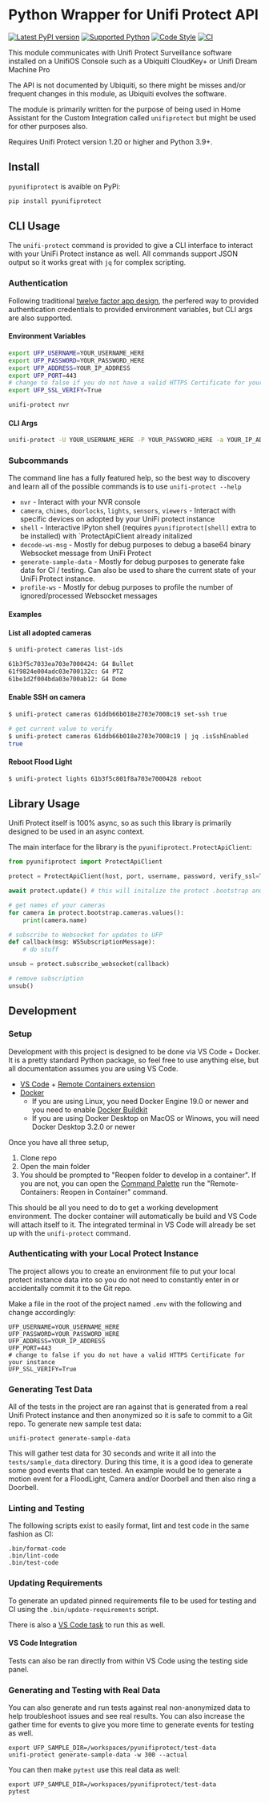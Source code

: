 # Python Wrapper for Unifi Protect API

[![Latest PyPI version](https://img.shields.io/pypi/v/pyunifiprotect)](https://pypi.org/project/pyunifiprotect/) [![Supported Python](https://img.shields.io/pypi/pyversions/pyunifiprotect)](https://pypi.org/project/pyunifiprotect/) [![Code Style](https://img.shields.io/badge/code%20style-black-000000.svg)](https://github.com/psf/black) [![CI](https://github.com/briis/pyunifiprotect/actions/workflows/ci.yaml/badge.svg)](https://github.com/briis/pyunifiprotect/actions/workflows/ci.yaml)


This module communicates with Unifi Protect Surveillance software installed on a UnifiOS Console such as a Ubiquiti CloudKey+ or Unifi Dream Machine Pro

The API is not documented by Ubiquiti, so there might be misses and/or frequent changes in this module, as Ubiquiti evolves the software.

The module is primarily written for the purpose of being used in Home Assistant for the Custom Integration called `unifiprotect` but might be used for other purposes also.

Requires Unifi Protect version 1.20 or higher and Python 3.9+.

## Install

`pyunifiprotect` is avaible on PyPi:

```bash
pip install pyunifiprotect
```

## CLI Usage

The `unifi-protect` command is provided to give a CLI interface to interact with your UniFi Protect instance as well. All
commands support JSON output so it works great with `jq` for complex scripting.

### Authentication

Following traditional [twelve factor app design](https://12factor.net/), the perfered way to provided authentication
credentials to provided environment variables, but CLI args are also supported.

#### Environment Variables

```bash
export UFP_USERNAME=YOUR_USERNAME_HERE
export UFP_PASSWORD=YOUR_PASSWORD_HERE
export UFP_ADDRESS=YOUR_IP_ADDRESS
export UFP_PORT=443
# change to false if you do not have a valid HTTPS Certificate for your instance
export UFP_SSL_VERIFY=True

unifi-protect nvr
```

#### CLI Args

```bash
unifi-protect -U YOUR_USERNAME_HERE -P YOUR_PASSWORD_HERE -a YOUR_IP_ADDRESS -p 443 --no-verify nvr
```

### Subcommands

The command line has a fully featured help, so the best way to discovery and learn all of the possible commands is to use `unifi-protect --help`

* `nvr` - Interact with your NVR console
* `camera`, `chimes`, `doorlocks`, `lights`, `sensors`, `viewers` - Interact with specific devices on adopted by your UniFi protect instance
* `shell` - Interactive IPyton shell (requires `pyunifiprotect[shell]` extra to be installed) with `ProtectApiClient already initalized
* `decode-ws-msg` - Mostly for debug purposes to debug a base64 binary Websocket message from UniFi Protect
* `generate-sample-data` - Mostly for debug purposes to generate fake data for CI / testing. Can also be used to share the current state of your UniFi Protect instance.
* `profile-ws` - Mostly for debug purposes to profile the number of ignored/processed Websocket messages

#### Examples

#### List all adopted cameras

```bash
$ unifi-protect cameras list-ids

61b3f5c7033ea703e7000424: G4 Bullet
61f9824e004adc03e700132c: G4 PTZ
61be1d2f004bda03e700ab12: G4 Dome
```

#### Enable SSH on camera

```bash
$ unifi-protect cameras 61ddb66b018e2703e7008c19 set-ssh true

# get current value to verify
$ unifi-protect cameras 61ddb66b018e2703e7008c19 | jq .isSshEnabled
true
```

#### Reboot Flood Light

```bash
$ unifi-protect lights 61b3f5c801f8a703e7000428 reboot
```


## Library Usage

Unifi Protect itself is 100% async, so as such this library is primarily designed to be used in an async context.

The main interface for the library is the `pyunifiprotect.ProtectApiClient`:

```python
from pyunifiprotect import ProtectApiClient

protect = ProtectApiClient(host, port, username, password, verify_ssl=True)

await protect.update() # this will initalize the protect .bootstrap and open a Websocket connection for updates

# get names of your cameras
for camera in protect.bootstrap.cameras.values():
    print(camera.name)

# subscribe to Websocket for updates to UFP
def callback(msg: WSSubscriptionMessage):
    # do stuff

unsub = protect.subscribe_websocket(callback)

# remove subscription
unsub()

```

## Development

### Setup

Development with this project is designed to be done via VS Code + Docker. It is a pretty standard Python package, so feel free to use anything else, but all documentation assumes you are using VS Code.

* [VS Code](https://code.visualstudio.com/) + [Remote Containers extension](https://marketplace.visualstudio.com/items?itemName=ms-vscode-remote.remote-containers)
* [Docker](https://docs.docker.com/get-docker/)
    * If you are using Linux, you need Docker Engine 19.0 or newer and you need to enable [Docker Buildkit](https://docs.docker.com/develop/develop-images/build_enhancements/)
    * If you are using Docker Desktop on MacOS or Winows, you will need Docker Desktop 3.2.0 or newer

Once you have all three setup,

1. Clone repo
2. Open the main folder
3. You should be prompted to "Reopen folder to develop in a container". If you are not, you can open the [Command Palette](https://code.visualstudio.com/docs/getstarted/userinterface#_command-palette) run the "Remote-Containers: Reopen in Container" command.

This should be all you need to do to get a working development environment. The docker container will automatically be build and VS Code will attach itself to it. The integrated terminal in VS Code will already be set up with the `unifi-protect` command.

### Authenticating with your Local Protect Instance

The project allows you to create an environment file to put your local protect instance data into so you do not need to constantly enter in or accidentally commit it to the Git repo.

Make a file in the root of the project named `.env` with the following and change accordingly:

```
UFP_USERNAME=YOUR_USERNAME_HERE
UFP_PASSWORD=YOUR_PASSWORD_HERE
UFP_ADDRESS=YOUR_IP_ADDRESS
UFP_PORT=443
# change to false if you do not have a valid HTTPS Certificate for your instance
UFP_SSL_VERIFY=True
```

### Generating Test Data

All of the tests in the project are ran against that is generated from a real Unifi Protect instance and then anonymized so it is safe to commit to a Git repo. To generate new sample test data:

```
unifi-protect generate-sample-data
```

This will gather test data for 30 seconds and write it all into the `tests/sample_data` directory. During this time, it is a good idea to generate some good events that can tested. An example would be to generate a motion event for a FloodLight, Camera and/or Doorbell and then also ring a Doorbell.

### Linting and Testing

The following scripts exist to easily format, lint and test code in the same fashion as CI:

```
.bin/format-code
.bin/lint-code
.bin/test-code
```

### Updating Requirements

To generate an updated pinned requirements file to be used for testing and CI using the `.bin/update-requirements` script.

There is also a [VS Code task](https://code.visualstudio.com/Docs/editor/tasks) to run this as well.

#### VS Code Integration

Tests can also be ran directly from within VS Code using the testing side panel.

### Generating and Testing with Real Data

You can also generate and run tests against real non-anonymized data to help troubleshoot issues and see real results. You can also increase the gather time for events to give you more time to generate events for testing as well.

```
export UFP_SAMPLE_DIR=/workspaces/pyunifiprotect/test-data
unifi-protect generate-sample-data -w 300 --actual
```

You can then make `pytest` use this real data as well:

```
export UFP_SAMPLE_DIR=/workspaces/pyunifiprotect/test-data
pytest
```
